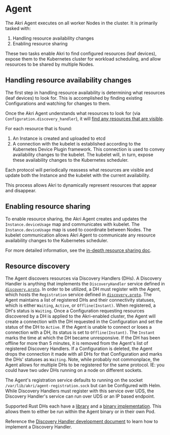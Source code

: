# Agent

The Akri Agent executes on all worker Nodes in the cluster. It is primarily tasked with:

1. Handling resource availability changes
2. Enabling resource sharing

These two tasks enable Akri to find configured resources \(leaf devices\), expose them to the Kubernetes cluster for workload scheduling, and allow resources to be shared by multiple Nodes.

## Handling resource availability changes

The first step in handling resource availability is determining what resources \(leaf devices\) to look for. This is accomplished by finding existing Configurations and watching for changes to them.

Once the Akri Agent understands what resources to look for \(via `Configuration.discovery_handler`\), it will [find any resources that are visible](agent-in-depth.md#resource-discovery).

For each resource that is found:

1. An Instance is created and uploaded to etcd
2. A connection with the kubelet is established according to the Kubernetes Device Plugin framework.  This connection is used to convey availability changes to the kubelet. The kubelet will, in turn, expose these availability changes to the Kubernetes scheduler.

Each protocol will periodically reassess what resources are visible and update both the Instance and the kubelet with the current availability.

This process allows Akri to dynamically represent resources that appear and disappear.

## Enabling resource sharing

To enable resource sharing, the Akri Agent creates and updates the `Instance.deviceUsage` map and communicates with kubelet. The `Instance.deviceUsage` map is used to coordinate between Nodes. The kubelet communication allows Akri Agent to communicate any resource availability changes to the Kubernetes scheduler.

For more detailed information, see the [in-depth resource sharing doc](resource-sharing-in-depth.md).

## Resource discovery

The Agent discovers resources via Discovery Handlers \(DHs\). A Discovery Handler is anything that implements the `DiscoveryHandler` service defined in [`discovery.proto`](https://github.com/deislabs/akri/blob/main/discovery-utils/proto/discovery.proto). In order to be utilized, a DH must register with the Agent, which hosts the `Registration` service defined in [`discovery.proto`](https://github.com/deislabs/akri/blob/main/discovery-utils/proto/discovery.proto). The Agent maintains a list of registered DHs and their connectivity statuses, which is either `Waiting`, `Active`, or `Offline(Instant)`. When registered, a DH's status is `Waiting`. Once a Configuration requesting resources discovered by a DH is applied to the Akri-enabled cluster, the Agent will create a connection with the DH requested in the Configuration and set the status of the DH to `Active`. If the Agent is unable to connect or loses a connection with a DH, its status is set to `Offline(Instant)`. The `Instant` marks the time at which the DH became unresponsive. If the DH has been offline for more than 5 minutes, it is removed from the Agent's list of registered Discovery Handlers. If a Configuration is deleted, the Agent drops the connection it made with all DHs for that Configuration and marks the DHs' statuses as `Waiting`. Note, while probably not commonplace, the Agent allows for multiple DHs to be registered for the same protocol. IE: you could have two udev DHs running on a node on different sockets.

The Agent's registration service defaults to running on the socket `/var/lib/akri/agent-registration.sock` but can be Configured with Helm. While Discovery Handlers must register with this service over UDS, the Discovery Handler's service can run over UDS or an IP based endpoint.

Supported Rust DHs each have a [library](https://github.com/deislabs/akri/tree/main/discovery-handlers) and a [binary implementation](https://github.com/deislabs/akri/tree/main/discovery-handler-modules). This allows them to either be run within the Agent binary or in their own Pod.

Reference the [Discovery Handler development document](../development/handler-development.md) to learn how to implement a Discovery Handler.

